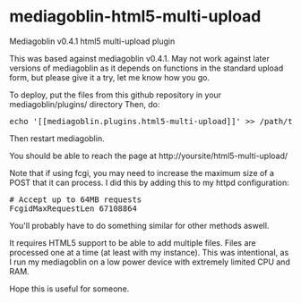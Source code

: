 mediagoblin-html5-multi-upload
==============================

Mediagoblin v0.4.1 html5 multi-upload plugin

This was based against mediagoblin v0.4.1.
May not work against later versions of mediagoblin as it depends on functions in the standard upload form, but please give it a try, let me know how you go.

To deploy, put the files from this github repository in your mediagoblin/plugins/ directory
Then, do:
<pre>
echo '[[mediagoblin.plugins.html5-multi-upload]]' >> /path/to/mediagoblin/mediagoblin_local.ini
</pre>
Then restart mediagoblin.

You should be able to reach the page at http://yoursite/html5-multi-upload/

Note that if using fcgi, you may need to increase the maximum size of a POST that it can process. I did this by adding this to my httpd configuration:
<pre>
# Accept up to 64MB requests
FcgidMaxRequestLen 67108864
</pre>
You'll probably have to do something similar for other methods aswell.

It requires HTML5 support to be able to add multiple files. Files are processed one at a time (at least with my instance). 
This was intentional, as I run my mediagoblin on a low power device with extremely limited CPU and RAM.

Hope this is useful for someone.
